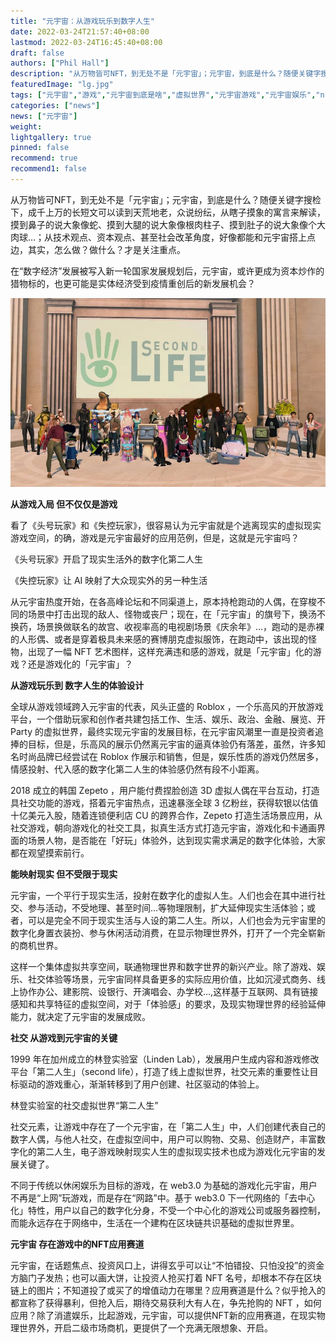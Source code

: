 ```yaml
---
title: "元宇宙：从游戏玩乐到数字人生"
date: 2022-03-24T21:57:40+08:00
lastmod: 2022-03-24T16:45:40+08:00
draft: false
authors: ["Phil Hall"]
description: "从万物皆可NFT，到无处不是「元宇宙」；元宇宙，到底是什么？随便关键字搜检下，成千上万的长短文可以读到天荒地老，众说纷纭，从瞎子摸象的寓言来解读，摸到鼻子的说大象像蛇、摸到大腿的说大象像根肉柱子、摸到肚子的说大象像个大肉球…；从技术观点、资本观点、甚至社会改革角度，好像都能和元宇宙搭上点边，其实，怎么做？做什么？才是关注重点。"
featuredImage: "lg.jpg"
tags: ["元宇宙","游戏","元宇宙到底是啥","虚拟世界","元宇宙游戏","元宇宙娱乐","nft"]
categories: ["news"]
news: ["元宇宙"]
weight: 
lightgallery: true
pinned: false
recommend: true
recommend1: false
---
```



从万物皆可NFT，到无处不是「元宇宙」；元宇宙，到底是什么？随便关键字搜检下，成千上万的长短文可以读到天荒地老，众说纷纭，从瞎子摸象的寓言来解读，摸到鼻子的说大象像蛇、摸到大腿的说大象像根肉柱子、摸到肚子的说大象像个大肉球…；从技术观点、资本观点、甚至社会改革角度，好像都能和元宇宙搭上点边，其实，怎么做？做什么？才是关注重点。


在“数字经济”发展被写入新一轮国家发展规划后，元宇宙，或许更成为资本炒作的猎物标的，也更可能是实体经济受到疫情重创后的新发展机会？

![图片](lg.jpg)



**从游戏入局
但不仅仅是游戏** 


看了《头号玩家》和《失控玩家》，很容易认为元宇宙就是个逃离现实的虚拟现实游戏空间，的确，游戏是元宇宙最好的应用范例，但是，这就是元宇宙吗？


《头号玩家》开启了现实生活外的数字化第二人生

《失控玩家》让 AI 映射了大众现实外的另一种生活


从元宇宙热度开始，在各高峰论坛和不同渠道上，原本持枪跑动的人偶，在穿梭不同的场景中打击出现的敌人、怪物或丧尸；现在，在「元宇宙」的旗号下，换汤不换药，场景换做联名的故宫、收视率高的电视剧场景《庆余年》…，跑动的是赤裸的人形偶、或者是穿着极具未来感的赛博朋克虚拟服饰，在跑动中，该出现的怪物，出现了一幅 NFT 艺术图样，这样充满违和感的游戏，就是「元宇宙」化的游戏？还是游戏化的「元宇宙」？



**从游戏玩乐到
数字人生的体验设计** 


全球从游戏领域跨入元宇宙的代表，风头正盛的 Roblox ，一个乐高风的开放游戏平台，一个借助玩家和创作者共建包括工作、生活、娱乐、政治、金融、展览、开 Party 的虚拟世界，最终实现元宇宙的发展目标，在元宇宙风潮里一直是投资者追捧的目标，但是，乐高风的展示仍然离元宇宙的逼真体验仍有落差，虽然，许多知名时尚品牌已经尝试在 Roblox 作展示和销售，但是，娱乐性质的游戏仍然居多，情感投射、代入感的数字化第二人生的体验感仍然有段不小距离。


2018 成立的韩国 Zepeto ，用户能付费捏脸创造 3D 虚拟人偶在平台互动，打造具社交功能的游戏，搭着元宇宙热点，迅速暴涨全球 3 亿粉丝，获得软银以估值十亿美元入股，随着连锁便利店 CU 的跨界合作，Zepeto 打造生活场景应用，从社交游戏，朝向游戏化的社交工具，拟真生活方式打造元宇宙，游戏化和卡通画界面的场景人物，是否能在「好玩」体验外，达到现实需求满足的数字化体验，大家都在观望摸索前行。



**能映射现实
但不受限于现实** 


元宇宙，一个平行于现实生活，投射在数字化的虚拟人生。人们也会在其中进行社交、参与活动，不受地理、甚至时间…等物理限制，扩大延伸现实生活体验；或者，可以是完全不同于现实生活与人设的第二人生。所以，人们也会为元宇宙里的数字化身置衣装扮、参与休闲活动消费，在显示物理世界外，打开了一个完全崭新的商机世界。


这样一个集体虚拟共享空间，联通物理世界和数字世界的新兴产业。除了游戏、娱乐、社交体验等场景，元宇宙同样具备更多的实际应用价值，比如沉浸式商务、线上协作办公、建影院、设银行、开演唱会、办学校…,这样基于互联网、具有链接感知和共享特征的虚拟空间，对于「体验感」的要求，及现实物理世界的经验延伸能力，就决定了元宇宙的发展成败。



**社交
从游戏到元宇宙的关键** 


1999 年在加州成立的林登实验室（Linden Lab），发展用户生成内容和游戏修改平台「第二人生」（second life），打造了线上虚拟世界，社交元素的重要性让目标驱动的游戏重心，渐渐转移到了用户创建、社区驱动的体验上。


林登实验室的社交虚拟世界“第二人生”


社交元素，让游戏中存在了一个元宇宙，在「第二人生」中，人们创建代表自己的数字人偶，与他人社交，在虚拟空间中，用户可以购物、交易、创造财产，丰富数字化的第二人生，电子游戏映射现实人生的虚拟现实技术也成为游戏化元宇宙的发展关键了。


不同于传统以休闲娱乐为目标的游戏，在 web3.0 为基础的游戏化元宇宙，用户不再是“上网”玩游戏，而是存在“网路”中。基于 web3.0 下一代网络的「去中心化」特性，用户以自己的数字化分身，不受一个中心化的游戏公司或服务器控制，而能永远存在于网络中，生活在一个建构在区块链共识基础的虚拟世界里。



**元宇宙
存在游戏中的NFT应用赛道** 


元宇宙，在话题焦点、投资风口上，讲得玄乎可以让“不怕错投、只怕没投”的资金方脑门子发热；也可以画大饼，让投资人抢买打着 NFT 名号，却根本不存在区块链上的图片；不知道投了或买了的增值动力在哪里？应用赛道是什么？似乎抢入的都宣称了获得暴利，但抢入后，期待交易获利大有人在，争先抢购的 NFT ，如何应用？除了消遣娱乐，比起游戏，元宇宙，可以提供NFT新的应用赛道，在现实物理世界外，开启二级市场商机，更提供了一个充满无限想象、开启。